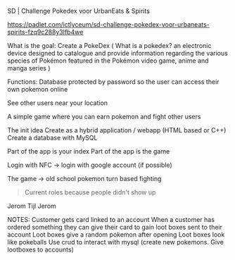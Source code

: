 SD | Challenge Pokedex voor UrbanEats & Spirits

https://padlet.com/ictlyceum/sd-challenge-pokedex-voor-urbaneats-spirits-fzq9c288y3lfb4we

What is the goal: Create a PokeDex
(
    What is a pokedex?
    an electronic device designed to catalogue and provide information regarding the various species of Pokémon featured in the Pokémon video game, anime and manga series
)

Functions:
Database protected by password so the user can access their own pokemon online

See other users near your location

A simple game where you can earn pokemon and fight other users


The init idea
Create as a hybrid application / webapp (HTML based or C++)
Create a database with MySQL

Part of the app is your index
Part of the app is the game

Login with NFC -> login with google account (if possible)

The game -> old school pokemon turn based fighting


> Current roles because people didn't show up

Jerom
Tijl
Jerom


NOTES:
Customer gets card linked to an account
When a customer has ordered something they can give their card to gain loot boxes sent to their account
Loot boxes give a random pokemon after opening
Loot boxes look like pokeballs
Use crud to interact with mysql (create new pokemons. Give lootboxes to accounts)

